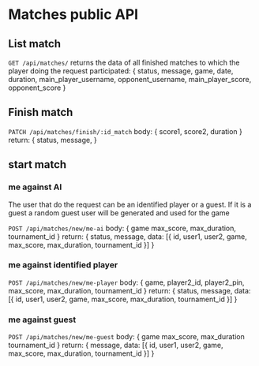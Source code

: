 # Matches public API 

## List match
`GET /api/matches/`
returns the data of all finished matches to which the player doing the request participated:
{
	status,
	message,
	game,
	date,
	duration,
	main_player_username,
	opponent_username,
	main_player_score,
	opponent_score
}

## Finish match
`PATCH /api/matches/finish/:id_match`
body:
{
	score1,
	score2,
	duration
}
return:
{
	status,
	message,
}


## start match
### me against AI
The user that do the request can be an identified player or a guest. If it is a guest a random guest user will be generated and used for the game

`POST /api/matches/new/me-ai`
body:
{
	game
	max_score,
	max_duration,
	tournament_id
}
return:
{
	status,
	message,
	data: [{
		id,
		user1,
		user2,
		game,
		max_score,
		max_duration,
		tournament_id
		}]
}
### me against identified player
`POST /api/matches/new/me-player`
body:
{
	game,
	player2_id,
	player2_pin,
	max_score,
	max_duration,
	tournament_id
}
return:
{
	status,
	message,
	data: [{
		id,
		user1,
		user2,
		game,
		max_score,
		max_duration,
		tournament_id
		}]
}
### me against guest
`POST /api/matches/new/me-guest`
body:
{
	game
	max_score,
	max_duration
	tournament_id
}
return:
{
	message,
	data: [{
		id,
		user1,
		user2,
		game,
		max_score,
		max_duration,
		tournament_id
		}]
}